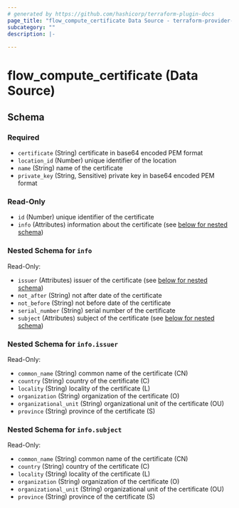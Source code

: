 ```yaml
---
# generated by https://github.com/hashicorp/terraform-plugin-docs
page_title: "flow_compute_certificate Data Source - terraform-provider-flow"
subcategory: ""
description: |-
  
---
```


# flow_compute_certificate (Data Source)





<!-- schema generated by tfplugindocs -->
## Schema

### Required

- `certificate` (String) certificate in base64 encoded PEM format
- `location_id` (Number) unique identifier of the location
- `name` (String) name of the certificate
- `private_key` (String, Sensitive) private key in base64 encoded PEM format

### Read-Only

- `id` (Number) unique identifier of the certificate
- `info` (Attributes) information about the certificate (see [below for nested schema](#nestedatt--info))

<a id="nestedatt--info"></a>
### Nested Schema for `info`

Read-Only:

- `issuer` (Attributes) issuer of the certificate (see [below for nested schema](#nestedatt--info--issuer))
- `not_after` (String) not after date of the certificate
- `not_before` (String) not before date of the certificate
- `serial_number` (String) serial number of the certificate
- `subject` (Attributes) subject of the certificate (see [below for nested schema](#nestedatt--info--subject))

<a id="nestedatt--info--issuer"></a>
### Nested Schema for `info.issuer`

Read-Only:

- `common_name` (String) common name of the certificate (CN)
- `country` (String) country of the certificate (C)
- `locality` (String) locality of the certificate (L)
- `organization` (String) organization of the certificate (O)
- `organizational_unit` (String) organizational unit of the certificate (OU)
- `province` (String) province of the certificate (S)


<a id="nestedatt--info--subject"></a>
### Nested Schema for `info.subject`

Read-Only:

- `common_name` (String) common name of the certificate (CN)
- `country` (String) country of the certificate (C)
- `locality` (String) locality of the certificate (L)
- `organization` (String) organization of the certificate (O)
- `organizational_unit` (String) organizational unit of the certificate (OU)
- `province` (String) province of the certificate (S)


